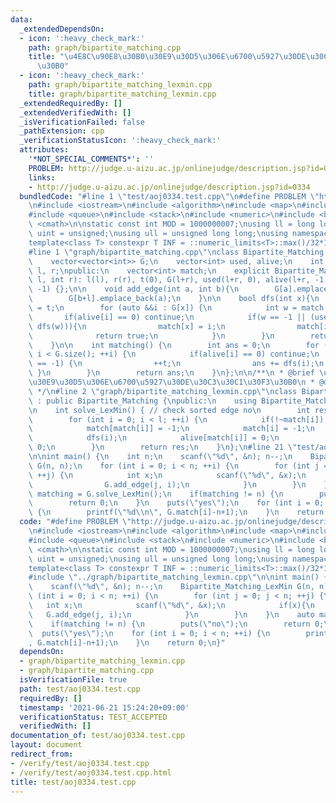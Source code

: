 ```yaml
---
data:
  _extendedDependsOn:
  - icon: ':heavy_check_mark:'
    path: graph/bipartite_matching.cpp
    title: "\u4E8C\u90E8\u30B0\u30E9\u30D5\u306E\u6700\u5927\u30DE\u30C3\u30C1\u30F3\
      \u30B0"
  - icon: ':heavy_check_mark:'
    path: graph/bipartite_matching_lexmin.cpp
    title: graph/bipartite_matching_lexmin.cpp
  _extendedRequiredBy: []
  _extendedVerifiedWith: []
  _isVerificationFailed: false
  _pathExtension: cpp
  _verificationStatusIcon: ':heavy_check_mark:'
  attributes:
    '*NOT_SPECIAL_COMMENTS*': ''
    PROBLEM: http://judge.u-aizu.ac.jp/onlinejudge/description.jsp?id=0334
    links:
    - http://judge.u-aizu.ac.jp/onlinejudge/description.jsp?id=0334
  bundledCode: "#line 1 \"test/aoj0334.test.cpp\"\n#define PROBLEM \"http://judge.u-aizu.ac.jp/onlinejudge/description.jsp?id=0334\"\
    \n#include <iostream>\n#include <algorithm>\n#include <map>\n#include <set>\n\
    #include <queue>\n#include <stack>\n#include <numeric>\n#include <bitset>\n#include\
    \ <cmath>\n\nstatic const int MOD = 1000000007;\nusing ll = long long;\nusing\
    \ uint = unsigned;\nusing ull = unsigned long long;\nusing namespace std;\n\n\
    template<class T> constexpr T INF = ::numeric_limits<T>::max()/32*15+208;\n\n\
    #line 1 \"graph/bipartite_matching.cpp\"\nclass Bipartite_Matching {\nprotected:\n\
    \    vector<vector<int>> G;\n    vector<int> used, alive;\n    int t;\n    int\
    \ l, r;\npublic:\n    vector<int> match;\n    explicit Bipartite_Matching(int\
    \ l, int r): l(l), r(r), t(0), G(l+r), used(l+r, 0), alive(l+r, -1), match(l+r,\
    \ -1) {};\n\n    void add_edge(int a, int b){\n        G[a].emplace_back(b+l);\n\
    \        G[b+l].emplace_back(a);\n    }\n\n    bool dfs(int x){\n        used[x]\
    \ = t;\n        for (auto &&i : G[x]) {\n            int w = match[i];\n     \
    \       if(alive[i] == 0) continue;\n            if(w == -1 || (used[w] != t &&\
    \ dfs(w))){\n                match[x] = i;\n                match[i] = x;\n  \
    \              return true;\n            }\n        }\n        return false;\n\
    \    }\n\n    int matching() {\n        int ans = 0;\n        for (int i = 0;\
    \ i < G.size(); ++i) {\n            if(alive[i] == 0) continue;\n            if(match[i]\
    \ == -1) {\n                ++t;\n                ans += dfs(i);\n           \
    \ }\n        }\n        return ans;\n    }\n};\n\n/**\n * @brief \u4E8C\u90E8\u30B0\
    \u30E9\u30D5\u306E\u6700\u5927\u30DE\u30C3\u30C1\u30F3\u30B0\n * @docs _md/bipartite_matching.md\n\
    \ */\n#line 2 \"graph/bipartite_matching_lexmin.cpp\"\nclass Bipartite_Matching_LexMin\
    \ : public Bipartite_Matching {\npublic:\n    using Bipartite_Matching::Bipartite_Matching;\n\
    \n    int solve_LexMin() { // check sorted edge no\n        int res = matching();\n\
    \        for (int i = 0; i < l; ++i) {\n            if(!~match[i]) continue;\n\
    \            match[match[i]] = -1;\n            match[i] = -1;\n            ++t;\n\
    \            dfs(i);\n            alive[match[i]] = 0;\n            alive[i] =\
    \ 0;\n        }\n        return res;\n    }\n};\n#line 21 \"test/aoj0334.test.cpp\"\
    \n\nint main() {\n    int n;\n    scanf(\"%d\", &n); n--;\n    Bipartite_Matching_LexMin\
    \ G(n, n);\n    for (int i = 0; i < n; ++i) {\n        for (int j = 0; j < n;\
    \ ++j) {\n            int x;\n            scanf(\"%d\", &x);\n            if(x){\n\
    \                G.add_edge(j, i);\n            }\n        }\n    }\n    auto\
    \ matching = G.solve_LexMin();\n    if(matching != n) {\n        puts(\"no\");\n\
    \        return 0;\n    }\n    puts(\"yes\");\n    for (int i = 0; i < n; ++i)\
    \ {\n        printf(\"%d\\n\", G.match[i]-n+1);\n    }\n    return 0;\n}\n"
  code: "#define PROBLEM \"http://judge.u-aizu.ac.jp/onlinejudge/description.jsp?id=0334\"\
    \n#include <iostream>\n#include <algorithm>\n#include <map>\n#include <set>\n\
    #include <queue>\n#include <stack>\n#include <numeric>\n#include <bitset>\n#include\
    \ <cmath>\n\nstatic const int MOD = 1000000007;\nusing ll = long long;\nusing\
    \ uint = unsigned;\nusing ull = unsigned long long;\nusing namespace std;\n\n\
    template<class T> constexpr T INF = ::numeric_limits<T>::max()/32*15+208;\n\n\
    #include \"../graph/bipartite_matching_lexmin.cpp\"\n\nint main() {\n    int n;\n\
    \    scanf(\"%d\", &n); n--;\n    Bipartite_Matching_LexMin G(n, n);\n    for\
    \ (int i = 0; i < n; ++i) {\n        for (int j = 0; j < n; ++j) {\n         \
    \   int x;\n            scanf(\"%d\", &x);\n            if(x){\n             \
    \   G.add_edge(j, i);\n            }\n        }\n    }\n    auto matching = G.solve_LexMin();\n\
    \    if(matching != n) {\n        puts(\"no\");\n        return 0;\n    }\n  \
    \  puts(\"yes\");\n    for (int i = 0; i < n; ++i) {\n        printf(\"%d\\n\"\
    , G.match[i]-n+1);\n    }\n    return 0;\n}"
  dependsOn:
  - graph/bipartite_matching_lexmin.cpp
  - graph/bipartite_matching.cpp
  isVerificationFile: true
  path: test/aoj0334.test.cpp
  requiredBy: []
  timestamp: '2021-06-21 15:24:20+09:00'
  verificationStatus: TEST_ACCEPTED
  verifiedWith: []
documentation_of: test/aoj0334.test.cpp
layout: document
redirect_from:
- /verify/test/aoj0334.test.cpp
- /verify/test/aoj0334.test.cpp.html
title: test/aoj0334.test.cpp
---
```


